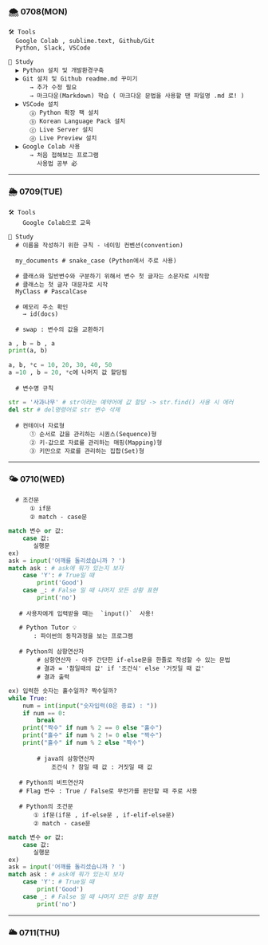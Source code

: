 ### 🌨 0708(MON)
    🛠 Tools 
      Google Colab , sublime.text, Github/Git
      Python, Slack, VSCode

    📖 Study
      ▶ Python 설치 및 개발환경구축
      ▶ Git 설치 및 Github readme.md 꾸미기
          → 추가 수정 필요
          → 마크다운(Markdown) 학습 ( 마크다운 문법을 사용할 땐 파일명 .md 로! )
      ▶ VSCode 설치
          ⓐ Python 확장 팩 설치
          ⓑ Korean Language Pack 설치
          ⓒ Live Server 설치
          ⓓ Live Preview 설치 
      ▶ Google Colab 사용
          → 처음 접해보는 프로그램
            사용법 공부 必
---

### 🌦 0709(TUE)

    🛠 Tools 
        Google Colab으로 교육

    📖 Study
      # 이름을 작성하기 위한 규칙 - 네이밍 컨벤션(convention)
      
      my_documents # snake_case (Python에서 주로 사용)
      
      # 클래스와 일반변수와 구분하기 위해서 변수 첫 글자는 소문자로 시작함
      # 클래스는 첫 글자 대문자로 시작
      MyClass # PascalCase

      # 메모리 주소 확인
        → id(docs) 
    
      # swap : 변수의 값을 교환하기
 ```python
a , b = b , a 
print(a, b)

a, b, *c = 10, 20, 30, 40, 50
a =10 , b = 20, *c에 나머지 값 할당됨
```

      # 변수명 규칙
```python
str = '사과나무' # str이라는 예약어에 값 할당 -> str.find() 사용 시 에러
del str # del명령어로 str 변수 삭제
```
      # 컨테이너 자료형
          ① 순서로 값을 관리하는 시퀀스(Sequence)형
          ② 키-값으로 자료를 관리하는 매핑(Mapping)형
          ③ 키만으로 자료를 관리하는 집합(Set)형


---

### 🌤 0710(WED)

      # 조건문
          ① if문 
          ② match - case문
          
```python
match 변수 or 값:
    case 값:
       실행문
ex)
ask = input('어깨를 돌리셨습니까 ? ')
match ask : # ask에 뭐가 있는지 보자
    case 'Y': # True일 때
        print('Good')
    case _: # False 일 때 나머지 모든 상황 표현
        print('no')
```

       # 사용자에게 입력받을 때는  `input()`  사용!

       # Python Tutor 💡
           : 파이썬의 동작과정을 보는 프로그램 

       # Python의 삼항연산자
            # 삼항연산자 - 아주 간단한 if-else문을 한줄로 작성할 수 있는 문법
            # 결과 = '참일때의 값' if '조건식' else '거짓일 때 값'
            # 결과 출력

```python
ex) 입력한 숫자는 홀수일까? 짝수일까?
while True:
    num = int(input("숫자입력(0은 종료) : "))
    if num == 0:
        break
    print("짝수" if num % 2 == 0 else "홀수")
    print("홀수" if num % 2 != 0 else "짝수")
    print("홀수" if num % 2 else "짝수")
```
            # java의 삼항연산자
                조건식 ? 참일 때 값 : 거짓일 때 값

       # Python의 비트연산자
       # Flag 변수 : True / False로 무언가를 판단할 때 주로 사용

       # Python의 조건문
           ① if문(if문 , if-else문 , if-elif-else문)
           ② match - case문
       
```python
match 변수 or 값:
    case 값:
       실행문
ex)
ask = input('어깨를 돌리셨습니까 ? ')
match ask : # ask에 뭐가 있는지 보자
    case 'Y': # True일 때
        print('Good')
    case _: # False 일 때 나머지 모든 상황 표현
        print('no')
```

---

### 🌥 0711(THU)

      

      
